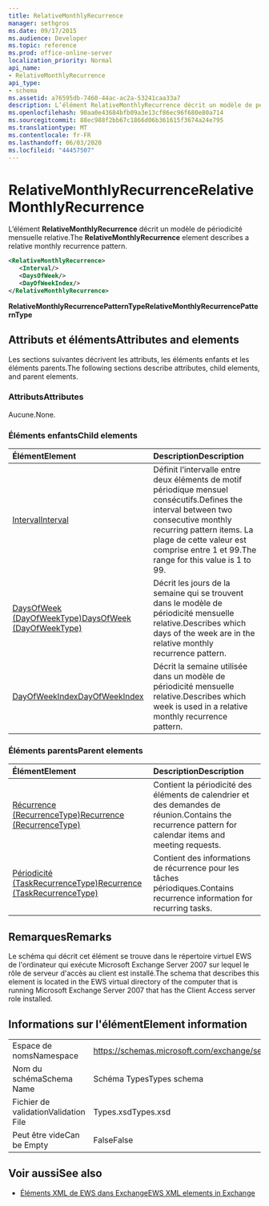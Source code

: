 ```yaml
---
title: RelativeMonthlyRecurrence
manager: sethgros
ms.date: 09/17/2015
ms.audience: Developer
ms.topic: reference
ms.prod: office-online-server
localization_priority: Normal
api_name:
- RelativeMonthlyRecurrence
api_type:
- schema
ms.assetid: a76595db-7460-44ac-ac2a-53241caa33a7
description: L’élément RelativeMonthlyRecurrence décrit un modèle de périodicité mensuelle relative.
ms.openlocfilehash: 90aa0e43684bfb09a3e13cf86ec96f680e80a714
ms.sourcegitcommit: 88ec988f2bb67c1866d06b361615f3674a24e795
ms.translationtype: MT
ms.contentlocale: fr-FR
ms.lasthandoff: 06/03/2020
ms.locfileid: "44457507"
---
```

# <a name="relativemonthlyrecurrence"></a><span data-ttu-id="7c824-103">RelativeMonthlyRecurrence</span><span class="sxs-lookup"><span data-stu-id="7c824-103">RelativeMonthlyRecurrence</span></span>

<span data-ttu-id="7c824-104">L’élément **RelativeMonthlyRecurrence** décrit un modèle de périodicité mensuelle relative.</span><span class="sxs-lookup"><span data-stu-id="7c824-104">The **RelativeMonthlyRecurrence** element describes a relative monthly recurrence pattern.</span></span> 
  
```xml
<RelativeMonthlyRecurrence>
   <Interval/>
   <DaysOfWeek/>
   <DayOfWeekIndex/>
</RelativeMonthlyRecurrence>
```

 <span data-ttu-id="7c824-105">**RelativeMonthlyRecurrencePatternType**</span><span class="sxs-lookup"><span data-stu-id="7c824-105">**RelativeMonthlyRecurrencePatternType**</span></span>
## <a name="attributes-and-elements"></a><span data-ttu-id="7c824-106">Attributs et éléments</span><span class="sxs-lookup"><span data-stu-id="7c824-106">Attributes and elements</span></span>

<span data-ttu-id="7c824-107">Les sections suivantes décrivent les attributs, les éléments enfants et les éléments parents.</span><span class="sxs-lookup"><span data-stu-id="7c824-107">The following sections describe attributes, child elements, and parent elements.</span></span>
  
### <a name="attributes"></a><span data-ttu-id="7c824-108">Attributs</span><span class="sxs-lookup"><span data-stu-id="7c824-108">Attributes</span></span>

<span data-ttu-id="7c824-109">Aucune.</span><span class="sxs-lookup"><span data-stu-id="7c824-109">None.</span></span>
  
### <a name="child-elements"></a><span data-ttu-id="7c824-110">Éléments enfants</span><span class="sxs-lookup"><span data-stu-id="7c824-110">Child elements</span></span>

|<span data-ttu-id="7c824-111">**Élément**</span><span class="sxs-lookup"><span data-stu-id="7c824-111">**Element**</span></span>|<span data-ttu-id="7c824-112">**Description**</span><span class="sxs-lookup"><span data-stu-id="7c824-112">**Description**</span></span>|
|:-----|:-----|
|[<span data-ttu-id="7c824-113">Interval</span><span class="sxs-lookup"><span data-stu-id="7c824-113">Interval</span></span>](interval.md) <br/> |<span data-ttu-id="7c824-114">Définit l’intervalle entre deux éléments de motif périodique mensuel consécutifs.</span><span class="sxs-lookup"><span data-stu-id="7c824-114">Defines the interval between two consecutive monthly recurring pattern items.</span></span> <span data-ttu-id="7c824-115">La plage de cette valeur est comprise entre 1 et 99.</span><span class="sxs-lookup"><span data-stu-id="7c824-115">The range for this value is 1 to 99.</span></span>  <br/> |
|[<span data-ttu-id="7c824-116">DaysOfWeek (DayOfWeekType)</span><span class="sxs-lookup"><span data-stu-id="7c824-116">DaysOfWeek (DayOfWeekType)</span></span>](daysofweek-dayofweektype.md) <br/> |<span data-ttu-id="7c824-117">Décrit les jours de la semaine qui se trouvent dans le modèle de périodicité mensuelle relative.</span><span class="sxs-lookup"><span data-stu-id="7c824-117">Describes which days of the week are in the relative monthly recurrence pattern.</span></span>  <br/> |
|[<span data-ttu-id="7c824-118">DayOfWeekIndex</span><span class="sxs-lookup"><span data-stu-id="7c824-118">DayOfWeekIndex</span></span>](dayofweekindex.md) <br/> |<span data-ttu-id="7c824-119">Décrit la semaine utilisée dans un modèle de périodicité mensuelle relative.</span><span class="sxs-lookup"><span data-stu-id="7c824-119">Describes which week is used in a relative monthly recurrence pattern.</span></span>  <br/> |
   
### <a name="parent-elements"></a><span data-ttu-id="7c824-120">Éléments parents</span><span class="sxs-lookup"><span data-stu-id="7c824-120">Parent elements</span></span>

|<span data-ttu-id="7c824-121">**Élément**</span><span class="sxs-lookup"><span data-stu-id="7c824-121">**Element**</span></span>|<span data-ttu-id="7c824-122">**Description**</span><span class="sxs-lookup"><span data-stu-id="7c824-122">**Description**</span></span>|
|:-----|:-----|
|[<span data-ttu-id="7c824-123">Récurrence (RecurrenceType)</span><span class="sxs-lookup"><span data-stu-id="7c824-123">Recurrence (RecurrenceType)</span></span>](recurrence-recurrencetype.md) <br/> |<span data-ttu-id="7c824-124">Contient la périodicité des éléments de calendrier et des demandes de réunion.</span><span class="sxs-lookup"><span data-stu-id="7c824-124">Contains the recurrence pattern for calendar items and meeting requests.</span></span>  <br/> |
|[<span data-ttu-id="7c824-125">Périodicité (TaskRecurrenceType)</span><span class="sxs-lookup"><span data-stu-id="7c824-125">Recurrence (TaskRecurrenceType)</span></span>](recurrence-taskrecurrencetype.md) <br/> |<span data-ttu-id="7c824-126">Contient des informations de récurrence pour les tâches périodiques.</span><span class="sxs-lookup"><span data-stu-id="7c824-126">Contains recurrence information for recurring tasks.</span></span>  <br/> |
   
## <a name="remarks"></a><span data-ttu-id="7c824-127">Remarques</span><span class="sxs-lookup"><span data-stu-id="7c824-127">Remarks</span></span>

<span data-ttu-id="7c824-128">Le schéma qui décrit cet élément se trouve dans le répertoire virtuel EWS de l'ordinateur qui exécute Microsoft Exchange Server 2007 sur lequel le rôle de serveur d'accès au client est installé.</span><span class="sxs-lookup"><span data-stu-id="7c824-128">The schema that describes this element is located in the EWS virtual directory of the computer that is running Microsoft Exchange Server 2007 that has the Client Access server role installed.</span></span>
  
## <a name="element-information"></a><span data-ttu-id="7c824-129">Informations sur l'élément</span><span class="sxs-lookup"><span data-stu-id="7c824-129">Element information</span></span>

|||
|:-----|:-----|
|<span data-ttu-id="7c824-130">Espace de noms</span><span class="sxs-lookup"><span data-stu-id="7c824-130">Namespace</span></span>  <br/> |https://schemas.microsoft.com/exchange/services/2006/types  <br/> |
|<span data-ttu-id="7c824-131">Nom du schéma</span><span class="sxs-lookup"><span data-stu-id="7c824-131">Schema Name</span></span>  <br/> |<span data-ttu-id="7c824-132">Schéma Types</span><span class="sxs-lookup"><span data-stu-id="7c824-132">Types schema</span></span>  <br/> |
|<span data-ttu-id="7c824-133">Fichier de validation</span><span class="sxs-lookup"><span data-stu-id="7c824-133">Validation File</span></span>  <br/> |<span data-ttu-id="7c824-134">Types.xsd</span><span class="sxs-lookup"><span data-stu-id="7c824-134">Types.xsd</span></span>  <br/> |
|<span data-ttu-id="7c824-135">Peut être vide</span><span class="sxs-lookup"><span data-stu-id="7c824-135">Can be Empty</span></span>  <br/> |<span data-ttu-id="7c824-136">False</span><span class="sxs-lookup"><span data-stu-id="7c824-136">False</span></span>  <br/> |
   
## <a name="see-also"></a><span data-ttu-id="7c824-137">Voir aussi</span><span class="sxs-lookup"><span data-stu-id="7c824-137">See also</span></span>



- [<span data-ttu-id="7c824-138">Éléments XML de EWS dans Exchange</span><span class="sxs-lookup"><span data-stu-id="7c824-138">EWS XML elements in Exchange</span></span>](ews-xml-elements-in-exchange.md)

